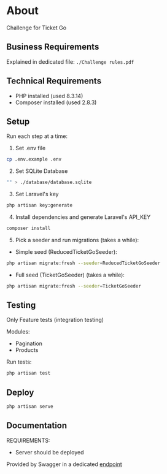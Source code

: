 # About

Challenge for Ticket Go

## Business Requirements

Explained in dedicated file: `./Challenge rules.pdf`

## Technical Requirements

- PHP installed (used 8.3.14)
- Composer installed (used 2.8.3)

## Setup

Run each step at a time:

1. Set .env file

```bash
cp .env.example .env
```

2. Set SQLite Database

```bash
"" > ./database/database.sqlite
```

3. Set Laravel's key

```bash
php artisan key:generate
```

4. Install dependencies and generate Laravel's API_KEY
```bash
composer install
```

5. Pick a seeder and run migrations (takes a while):

- Simple seed (ReducedTicketGoSeeder):

```bash
php artisan migrate:fresh --seeder=ReducedTicketGoSeeder
```

- Full seed (TicketGoSeeder) (takes a while):

```bash
php artisan migrate:fresh --seeder=TicketGoSeeder
```

## Testing

Only Feature tests (integration testing)

Modules: 
- Pagination
- Products

Run tests:
```bash
php artisan test
```

## Deploy

```bash
php artisan serve
```

<!-- Swagger documentation in endpoint [http://localhost:8000/api/documentation` -->

## Documentation
REQUIREMENTS:
- Server should be deployed

Provided by Swagger in a dedicated [endpoint](http://localhost:8000/swagger)